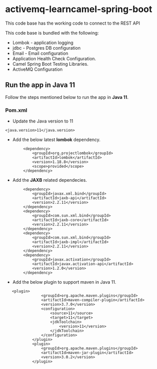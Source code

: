 # activemq-learncamel-spring-boot
This code base has the working code to connect to the REST API

This code base is bundled with the following:

-   Lombok - application logging
-   jdbc -  Postgres DB configuration
-   Email - Email configuration
-   Application Health Check Configuration.
-   Camel Spring Boot Testing Libraries.
-   ActiveMQ Configuration

## Run the app in Java 11

Follow the steps mentioned below to run the app in **Java 11**.

### Pom.xml

-   Update the Java version to 11

```$xslt
<java.version>11</java.version>
```

-   Add the below latest **lombok** dependency.


```$xslt
        <dependency>
            <groupId>org.projectlombok</groupId>
            <artifactId>lombok</artifactId>
            <version>1.18.8</version>
            <scope>provided</scope>
        </dependency>
```

-   Add the **JAXB** related dependecies.

```
        <dependency>
			<groupId>javax.xml.bind</groupId>
			<artifactId>jaxb-api</artifactId>
			<version>2.2.11</version>
		</dependency>
		<dependency>
			<groupId>com.sun.xml.bind</groupId>
			<artifactId>jaxb-core</artifactId>
			<version>2.2.11</version>
		</dependency>
		<dependency>
			<groupId>com.sun.xml.bind</groupId>
			<artifactId>jaxb-impl</artifactId>
			<version>2.2.11</version>
		</dependency>
        <dependency>
            <groupId>javax.activation</groupId>
            <artifactId>javax.activation-api</artifactId>
            <version>1.2.0</version>
        </dependency>

```

-   Add the below plugin to support maven in Java 11. 

```
   <plugin>
                <groupId>org.apache.maven.plugins</groupId>
                <artifactId>maven-compiler-plugin</artifactId>
                <version>3.7.0</version>
                <configuration>
                    <source>11</source>
                    <target>11</target>
                    <jdkToolchain>
                        <version>11</version>
                    </jdkToolchain>
                </configuration>
            </plugin>
            <plugin>
                <groupId>org.apache.maven.plugins</groupId>
                <artifactId>maven-jar-plugin</artifactId>
                <version>3.0.2</version>
            </plugin>
```